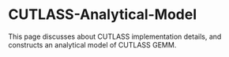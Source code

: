 # CUTLASS-Analytical-Model

This page discusses about CUTLASS implementation details, and constructs an analytical model of CUTLASS GEMM.
